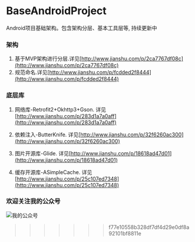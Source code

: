 # BaseAndroidProject
Android项目基础架构。包含架构分层、基本工具层等, 持续更新中

### 架构

1. 基于MVP架构进行分层.详见[http://www.jianshu.com/p/2ca7767df08c](http://www.jianshu.com/p/2ca7767df08c)
1. 规范命名.详见[http://www.jianshu.com/p/fcdded2f8444](http://www.jianshu.com/p/fcdded2f8444)

### 底层库

1. 网络库-Retrofit2+Okhttp3+Gson. 详见[http://www.jianshu.com/p/283d1a7a0aff](http://www.jianshu.com/p/283d1a7a0aff)

1. 依赖注入-ButterKnife. 详见[http://www.jianshu.com/p/32f6260ac300](http://www.jianshu.com/p/32f6260ac300)

1. 图片开源库-Glide. 详见[http://www.jianshu.com/p/18618ad47d01](http://www.jianshu.com/p/18618ad47d01)

1. 缓存开源库-ASimpleCache. 详见[http://www.jianshu.com/p/25c107ed7348](http://www.jianshu.com/p/25c107ed7348)


### 欢迎关注我的公众号

![我的公众号](http://upload-images.jianshu.io/upload_images/1594931-a5b65451c706c2cd.png?imageMogr2/auto-orient/strip%7CimageView2/2/w/1240)
>>>>>>> f77e10558b328df7df4d29e0df8a92101bf8811e
